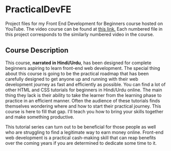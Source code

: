 # PracticalDevFE

Project files for my Front End Development for Beginners course hosted on YouTube. The video course can be found at [this link.](https://www.youtube.com/playlist?list=PLZhx23Giz5KRMfCzytEcMAQqVZVZq_Wux) Each numbered file in this project corresponds to the similarly numbered video in the course.

## Course Description

This course, **narrated in Hindi/Urdu**, has been designed for complete beginners aspiring to learn front-end web development. The special thing about this course is going to be the practical roadmap that has been carefully designed to get anyone up and running with their web development journey as fast and efficiently as possible. You can find a lot of other HTML and CSS tutorials for beginners in Hindi/Urdu online. The main thing they lack is their ability to take the learner from the learning phase to practice in an efficient manner. Often the audience of these tutorials finds themselves wondering where and how to start their practical journey. This course is here to fill that gap. I'll teach you how to bring your skills together and make something productive.

This tutorial series can turn out to be beneficial for those people as well who are struggling to find a legitimate way to earn money online. Front-end web development is a practical cash-making skill that can reap benefits over the coming years if you are determined to dedicate some time to it.
